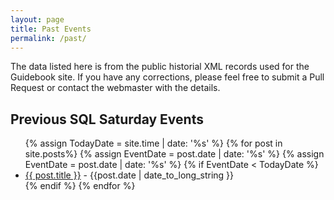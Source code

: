 ```yaml
---
layout: page
title: Past Events
permalink: /past/
---
```


The data listed here is from the public historial XML records used for the Guidebook site. If you have any corrections, please feel free to submit a Pull Request or contact the webmaster with the details.

## Previous SQL Saturday Events

<ul>
  {% assign TodayDate = site.time | date: '%s' %}
  {% for post in site.posts%}
  {% assign EventDate = post.date | date: '%s' %}
  {% assign EventDate = post.date | date: '%s' %}
  {% if EventDate < TodayDate %}
    <li>
        <a href="{{ post.url | absolute_url }}">{{ post.title }}</a> - {{post.date | date_to_long_string }}
      </li>
  {% endif %}
  {% endfor %}
  </ul>